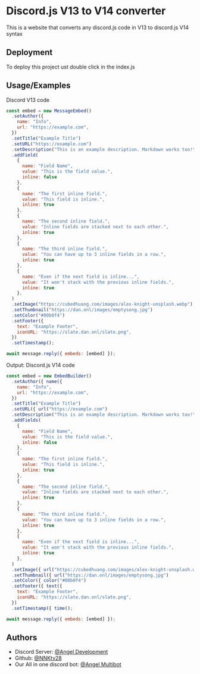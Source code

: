 
# Discord.js V13 to V14 converter

This is a website that converts any discord.js code in V13 to discord.js V14 syntax


## Deployment

To deploy this project ust double click in the index.js



## Usage/Examples
Discord V13 code
```javascript
const embed = new MessageEmbed()
  .setAuthor({
    name: "Info",
    url: "https://example.com",
  })
  .setTitle("Example Title")
  .setURL("https://example.com")
  .setDescription("This is an example description. Markdown works too!\n\nhttps://automatic.links\n> Block Quotes\n```\nCode Blocks\n```\n*Emphasis* or _emphasis_\n`Inline code` or ``inline code``\n[Links](https://example.com)\n<@123>, <@!123>, <#123>, <@&123>, @here, @everyone mentions\n||Spoilers||\n~~Strikethrough~~\n**Strong**\n__Underline__")
  .addField(
    {
      name: "Field Name",
      value: "This is the field value.",
      inline: false
    },
    {
      name: "The first inline field.",
      value: "This field is inline.",
      inline: true
    },
    {
      name: "The second inline field.",
      value: "Inline fields are stacked next to each other.",
      inline: true
    },
    {
      name: "The third inline field.",
      value: "You can have up to 3 inline fields in a row.",
      inline: true
    },
    {
      name: "Even if the next field is inline...",
      value: "It won't stack with the previous inline fields.",
      inline: true
    },
  )
  .setImage("https://cubedhuang.com/images/alex-knight-unsplash.webp")
  .setThumbnail("https://dan.onl/images/emptysong.jpg")
  .setColor("#00b0f4")
  .setFooter({
    text: "Example Footer",
    iconURL: "https://slate.dan.onl/slate.png",
  })
  .setTimestamp();

await message.reply({ embeds: [embed] });
```

Output: Discord.js V14 code
```javascript
const embed = new EmbedBuilder()
  .setAuthor({ name({
    name: "Info",
    url: "https://example.com",
  })
  .setTitle("Example Title")
  .setURL({ url("https://example.com")
  .setDescription("This is an example description. Markdown works too!\n\nhttps://automatic.links\n> Block Quotes\n```\nCode Blocks\n```\n*Emphasis* or _emphasis_\n`Inline code` or ``inline code``\n[Links](https://example.com)\n<@123>, <@!123>, <#123>, <@&123>, @here, @everyone mentions\n||Spoilers||\n~~Strikethrough~~\n**Strong**\n__Underline__")
  .addFields(
    {
      name: "Field Name",
      value: "This is the field value.",
      inline: false
    },
    {
      name: "The first inline field.",
      value: "This field is inline.",
      inline: true
    },
    {
      name: "The second inline field.",
      value: "Inline fields are stacked next to each other.",
      inline: true
    },
    {
      name: "The third inline field.",
      value: "You can have up to 3 inline fields in a row.",
      inline: true
    },
    {
      name: "Even if the next field is inline...",
      value: "It won't stack with the previous inline fields.",
      inline: true
    },
  )
  .setImage({ url("https://cubedhuang.com/images/alex-knight-unsplash.webp")
  .setThumbnail({ url("https://dan.onl/images/emptysong.jpg")
  .setColor({ color("#00b0f4")
  .setFooter({ text({
    text: "Example Footer",
    iconURL: "https://slate.dan.onl/slate.png",
  })
  .setTimestamp({ time();

await message.reply({ embeds: [embed] });
```
## Authors

- Discord Server: [@Angel Development](https://discord.gg/RQ2NB2V9av)
- Github: [@NNKtv28](https://github.com/NNKTV28)
- Our All in one discord bot: [@Angel Multibot](https://discord.com/api/oauth2/authorize?client_id=1070273110722498561&permissions=8&scope=bot%20applications.commands)

